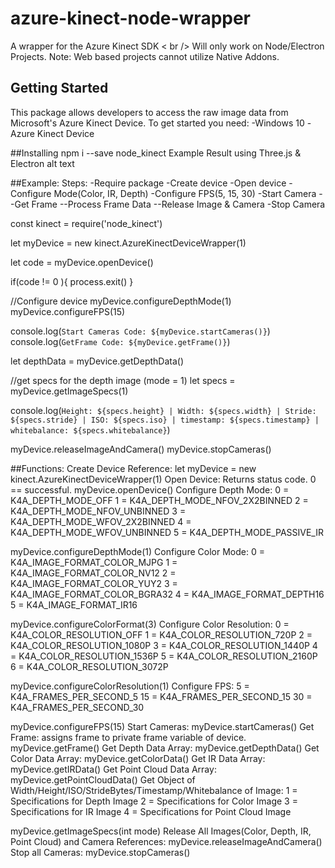 # azure-kinect-node-wrapper
A wrapper for the Azure Kinect SDK < br /> Will only work on Node/Electron Projects.  Note: Web based projects cannot utilize Native Addons.

## Getting Started
This package allows developers to access the raw image data from Microsoft's Azure Kinect Device. To get started you need:
-Windows 10
-Azure Kinect Device


##Installing
npm i --save node_kinect
Example Result using Three.js & Electron
alt text

##Example:
Steps:
-Require package
-Create device
-Open device
-Configure Mode(Color, IR, Depth)
-Configure FPS(5, 15, 30)
-Start Camera
--Get Frame
--Process Frame Data
--Release Image & Camera
-Stop Camera

const kinect = require('node_kinect')

let myDevice = new kinect.AzureKinectDeviceWrapper(1)

let code = myDevice.openDevice()

if(code != 0 ){
  process.exit()
}

//Configure device
myDevice.configureDepthMode(1)
myDevice.configureFPS(15)

console.log(`Start Cameras Code: ${myDevice.startCameras()}`)
console.log(`GetFrame Code: ${myDevice.getFrame()}`)

let depthData = myDevice.getDepthData()

//get specs for the depth image (mode  = 1)
let specs = myDevice.getImageSpecs(1)

console.log(`Height: ${specs.height} | Width: ${specs.width} | Stride: ${specs.stride} | ISO: ${specs.iso} | timestamp: ${specs.timestamp} | whitebalance: ${specs.whitebalance}`)

myDevice.releaseImageAndCamera()
myDevice.stopCameras()

##Functions:
Create Device Reference:
let myDevice = new kinect.AzureKinectDeviceWrapper(1)
Open Device: Returns status code. 0 == successful.
myDevice.openDevice()
Configure Depth Mode:
0 = K4A_DEPTH_MODE_OFF
1 = K4A_DEPTH_MODE_NFOV_2X2BINNED
2 = K4A_DEPTH_MODE_NFOV_UNBINNED
3 = K4A_DEPTH_MODE_WFOV_2X2BINNED
4 = K4A_DEPTH_MODE_WFOV_UNBINNED
5 = K4A_DEPTH_MODE_PASSIVE_IR

myDevice.configureDepthMode(1)
Configure Color Mode:
0 = K4A_IMAGE_FORMAT_COLOR_MJPG
1 = K4A_IMAGE_FORMAT_COLOR_NV12
2 = K4A_IMAGE_FORMAT_COLOR_YUY2
3 = K4A_IMAGE_FORMAT_COLOR_BGRA32
4 = K4A_IMAGE_FORMAT_DEPTH16
5 = K4A_IMAGE_FORMAT_IR16

myDevice.configureColorFormat(3)
Configure Color Resolution:
0 = K4A_COLOR_RESOLUTION_OFF
1 = K4A_COLOR_RESOLUTION_720P
2 = K4A_COLOR_RESOLUTION_1080P
3 = K4A_COLOR_RESOLUTION_1440P
4 = K4A_COLOR_RESOLUTION_1536P
5 = K4A_COLOR_RESOLUTION_2160P
6 = K4A_COLOR_RESOLUTION_3072P

myDevice.configureColorResolution(1)
Configure FPS:
5 = K4A_FRAMES_PER_SECOND_5
15 = K4A_FRAMES_PER_SECOND_15
30 = K4A_FRAMES_PER_SECOND_30

myDevice.configureFPS(15)
Start Cameras:
myDevice.startCameras()
Get Frame: assigns frame to private frame variable of device.
myDevice.getFrame()
Get Depth Data Array:
myDevice.getDepthData()
Get Color Data Array:
myDevice.getColorData()
Get IR Data Array:
myDevice.getIRData()
Get Point Cloud Data Array:
myDevice.getPointCloudData()
Get Object of Width/Height/ISO/StrideBytes/Timestamp/Whitebalance of Image:
1 = Specifications for Depth Image
2 = Specifications for Color Image
3 = Specifications for IR Image
4 = Specifications for Point Cloud Image

myDevice.getImageSpecs(int mode)
Release All Images(Color, Depth, IR, Point Cloud) and Camera References:
myDevice.releaseImageAndCamera()
Stop all Cameras:
myDevice.stopCameras()
